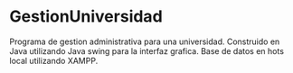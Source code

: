 # GestionUniversidad
Programa de gestion administrativa para una universidad.
Construido en Java utilizando Java swing para la interfaz grafica.
Base de datos en hots local utilizando XAMPP.
